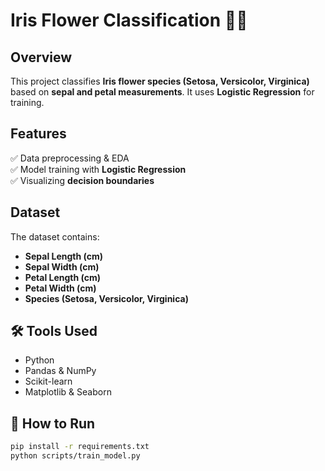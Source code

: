 # Iris Flower Classification 🌸🌿

##  Overview
This project classifies **Iris flower species (Setosa, Versicolor, Virginica)** based on **sepal and petal measurements**. It uses **Logistic Regression** for training.

##  Features
✅ Data preprocessing & EDA  
✅ Model training with **Logistic Regression**  
✅ Visualizing **decision boundaries**  

##  Dataset
The dataset contains:
- **Sepal Length (cm)**
- **Sepal Width (cm)**
- **Petal Length (cm)**
- **Petal Width (cm)**
- **Species (Setosa, Versicolor, Virginica)**


## 🛠️ Tools Used
- Python  
- Pandas & NumPy  
- Scikit-learn  
- Matplotlib & Seaborn  

## 🔗 How to Run
```sh
pip install -r requirements.txt
python scripts/train_model.py
